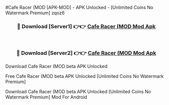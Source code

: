 #Cafe Racer (MOD [APK-MOD] - APK Unlocked - [Unlimited Coins No Watermark Premium] zqoz6



<div align="center">

<h3>🔴 Download [Server1] 👉👉 <a href="https://momento.my/?title=Cafe_Racer_(MOD">Cafe Racer (MOD Mod Apk</a></h3><br>

<h3>🔴 Download [Server2] 👉👉 <a href="https://momento.my/?title=Cafe_Racer_(MOD">Cafe Racer (MOD Mod Apk</a></h3>
</div>



Download Cafe Racer (MOD beta APK Unlocked

Free Cafe Racer (MOD beta APK Unlocked [Unlimited Coins No Watermark Premium]

Download Cafe Racer (MOD beta APK Unlocked [Unlimited Coins No Watermark Premium] Mod For Android
